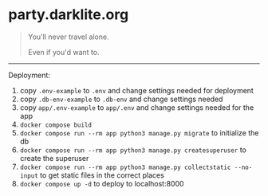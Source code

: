 # party.darklite.org

> You'll never travel alone.
> 
> Even if you'd want to.

***

Deployment:

1. copy `.env-example` to `.env` and change settings needed for deployment
2. copy `.db-env-example` to `.db-env` and change settings needed
3. copy `app/.env-example` to `app/.env` and change settings needed for the app
4.  `docker compose build`
5. `docker compose run --rm app python3 manage.py migrate` to initialize the db
6. `docker compose run --rm app python3 manage.py createsuperuser` to create the superuser
7. `docker compose run --rm app python3 manage.py collectstatic --no-input` to get static files in the correct places 
8. `docker compose up -d` to deploy to localhost:8000